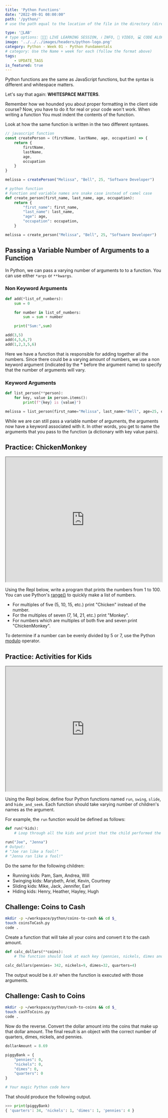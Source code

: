 ```yaml
---
title: 'Python Functions'
date: "2022-09-01 08:00:00"
path: '/python/'
# use the path equal to the location of the file in the directory (directory structure)

type: '🥼LAB'
# type options: 👩🏽‍🏫 LIVE LEARNING SESSION, ℹ️ INFO, 🎥 VIDEO, 💻 CODE ALONG, 🥼LAB, ↩️ REVIEW/NOTES, 👥 GROUP LEARNING, 👷🏼‍♂️ GROUP PROJECT, 🧠 ASSESSMENT, 📝 ASSIGNMENT
image: '../../../images/headers/python-logo.png'
category: Python - Week 01 - Python Fundamentals
# category: Use the Name + week for each (follow the format above)
tags:
    - UPDATE_TAGS
is_featured: true
---
```


Python functions are the same as JavaScript functions, but the syntax is different and whitespace matters.

Let's say that again: **WHITESPACE MATTERS**.

Remember how we hounded you about proper formatting in the client side course? Now, you have to do it for real or your code won't work. When writing a function You must indent the contents of the function.

Look at how the same function is written in the two different syntaxes.

```js
// javascript function
const createPerson = (firstName, lastName, age, occupation) => {
    return {
        firstName,
        lastName,
        age,
        occupation
    }
}

melissa = createPerson("Melissa", "Bell", 25, "Software Developer")
```

```python
# python function
# Function and variable names are snake case instead of camel case
def create_person(first_name, last_name, age, occupation):
    return {
        "first_name": first_name,
        "last_name": last_name,
        "age": age,
        "occupation": occupation,
    }

melissa = create_person("Melissa", "Bell", 25, "Software Developer")
```

## Passing a Variable Number of Arguments to a Function

In Python, we can pass a varying number of arguments to to a function. You can use either `*args` or `**kwargs`.

### Non Keyword Arguments

```python
def add(*list_of_numbers):
    sum = 0

    for number in list_of_numbers:
        sum = sum + number

    print("Sum:",sum)

add(3,5)
add(4,5,6,7)
add(1,2,3,5,6)
```

Here we have a function that is responsible for adding together all the numbers. Since there could be a varying amount of numbers, we use a non keyword argument (indicated by the * before the argument name) to specify that the number of arguments will vary.

### Keyword Arguments

```python
def list_person(**person):
    for key, value in person.items():
        print(f"{key} is {value}")

melissa = list_person(first_name="Melissa", last_name="Bell", age=25, occupation="Software Developer")
```

While we are can still pass a variable number of arguments, the arguments now have a keyword associated with it. In other words, you get to name the arguments that you pass to the function (a dictionary with key value pairs).

## Practice: ChickenMonkey

<iframe src="https://replit.com/@callmedrt/Python-Functions-ChickenMonkey?embed=true" width="100%" height="400"></iframe>

Using the Repl below, write a program that prints the numbers from 1 to 100. You can use Python's [range()](https://www.pythoncentral.io/pythons-range-function-explained/) to quickly make a list of numbers.

* For multiples of five (5, 10, 15, etc.) print "Chicken" instead of the number.
* For the multiples of seven (7, 14, 21, etc.) print "Monkey".
* For numbers which are multiples of both five and seven print "ChickenMonkey".

To determine if a number can be evenly divided by 5 or 7, use the Python [modulo](https://docs.python.org/3.7/reference/expressions.html#binary-arithmetic-operations) operator.

## Practice: Activities for Kids

<iframe src="https://replit.com/@callmedrt/Python-Functions-Activities-for-Kids?embed=true" width="100%" height="400"></iframe>

Using the Repl below, define four Python functions named `run`, `swing`, `slide`, and `hide_and_seek`. Each function should take varying number of children's names as the argument.

For example, the `run` function would be defined as follows:

```python
def run(*kids):
    # Loop through all the kids and print that the child performed the activity.

run("Joe", "Jenna")
# Output:
# "Joe ran like a fool!"
# "Jenna ran like a fool!"
```

Do the same for the following children:
* Running kids: Pam, Sam, Andrea, Will
* Swinging kids: Marybeth, Ariel, Kevin, Courtney
* Sliding kids: Mike, Jack, Jennifer, Earl
* Hiding kids: Henry, Heather, Hayley, Hugh

## Challenge: Coins to Cash

```sh
mkdir -p ~/workspace/python/coins-to-cash && cd $_
touch coinsToCash.py
code .
```

Create a function that will take all your coins and convert it to the cash amount.

```python
def calc_dollars(**coins):
    # The function should look at each key (pennies, nickels, dimes and quarters) and perform the appropriate math on the integer value to determine how much money you have in dollars. Store that value in a variable named `dollarAmount` and print it.

calc_dollars(pennies= 342, nickels=9, dimes=32, quarters=4)
```

The output would be `8.07` when the function is executed with those arguments.

## Challenge: Cash to Coins

```sh
mkdir -p ~/workspace/python/cash-to-coins && cd $_
touch cashToCoins.py
code .
```

Now do the reverse. Convert the dollar amount into the coins that make up that dollar amount. The final result is an object with the correct number of quarters, dimes, nickels, and pennies.

```py
dollarAmount = 8.69

piggyBank = {
    "pennies": 0,
    "nickels": 0,
    "dimes": 0,
    "quarters": 0
}

# Your magic Python code here
```

That should produce the following output.

```py
>>> print(piggyBank)
{ 'quarters': 34, 'nickels': 1, 'dimes': 1, 'pennies': 4 }
```
